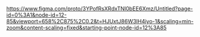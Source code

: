 https://www.figma.com/proto/3YPofRsXRdxTNl0bEE6Xmz/Untitled?page-id=0%3A1&node-id=12-85&viewport=658%2C875%2C0.2&t=HJUxtJ86W3lH4iyo-1&scaling=min-zoom&content-scaling=fixed&starting-point-node-id=12%3A85
